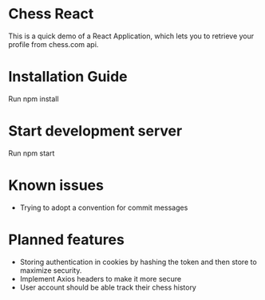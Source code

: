 # Chess React
This is a quick demo of a React Application, which lets you to retrieve your profile from chess.com api.

# Installation Guide
Run npm install

# Start development server
Run npm start

# Known issues
- Trying to adopt a convention for commit messages

# Planned features
- Storing authentication in cookies by hashing the token and then store to maximize security.
- Implement Axios headers to make it more secure
- User account should be able track their chess history
